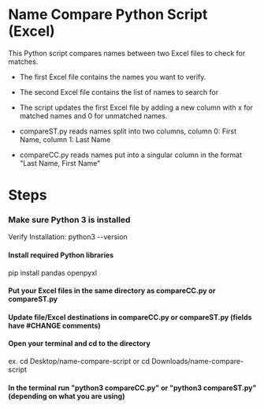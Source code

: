 # Name Compare Python Script (Excel)

This Python script compares names between two Excel files to check for matches.

- The first Excel file contains the names you want to verify.
- The second Excel file contains the list of names to search for
- The script updates the first Excel file by adding a new column with x for matched names and 0 for unmatched names.

- compareST.py reads names split into two columns, column 0: First Name, column 1: Last Name
- compareCC.py reads names put into a singular column in the format "Last Name, First Name"

# Steps

### Make sure Python 3 is installed
Verify Installation: python3 --version

#### Install required Python libraries
pip install pandas openpyxl

#### Put your Excel files in the same directory as compareCC.py or compareST.py

#### Update file/Excel destinations in compareCC.py or compareST.py (fields have #CHANGE comments)

#### Open your terminal and cd to the directory
ex. cd Desktop/name-compare-script or cd Downloads/name-compare-script

#### In the terminal run "python3 compareCC.py" or "python3 compareST.py" (depending on what you are using)
